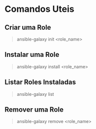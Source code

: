 # Comandos Uteis

## Criar uma Role
> ansible-galaxy init <role_name>
## Instalar uma Role
> ansible-galaxy install <role_name>

## Listar Roles Instaladas
> ansible-galaxy list
## Remover uma Role
> ansible-galaxy remove <role_name>


